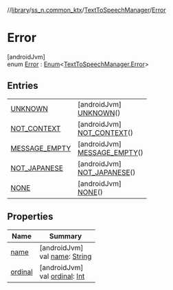 //[library](../../../../index.md)/[ss_n.common_ktx](../../index.md)/[TextToSpeechManager](../index.md)/[Error](index.md)

# Error

[androidJvm]\
enum [Error](index.md) : [Enum](https://kotlinlang.org/api/latest/jvm/stdlib/kotlin/-enum/index.html)&lt;[TextToSpeechManager.Error](index.md)&gt;

## Entries

| | |
|---|---|
| [UNKNOWN](-u-n-k-n-o-w-n/index.md) | [androidJvm]<br>[UNKNOWN](-u-n-k-n-o-w-n/index.md)() |
| [NOT_CONTEXT](-n-o-t_-c-o-n-t-e-x-t/index.md) | [androidJvm]<br>[NOT_CONTEXT](-n-o-t_-c-o-n-t-e-x-t/index.md)() |
| [MESSAGE_EMPTY](-m-e-s-s-a-g-e_-e-m-p-t-y/index.md) | [androidJvm]<br>[MESSAGE_EMPTY](-m-e-s-s-a-g-e_-e-m-p-t-y/index.md)() |
| [NOT_JAPANESE](-n-o-t_-j-a-p-a-n-e-s-e/index.md) | [androidJvm]<br>[NOT_JAPANESE](-n-o-t_-j-a-p-a-n-e-s-e/index.md)() |
| [NONE](-n-o-n-e/index.md) | [androidJvm]<br>[NONE](-n-o-n-e/index.md)() |

## Properties

| Name | Summary |
|---|---|
| [name](-n-o-n-e/index.md#-372974862%2FProperties%2F-435046686) | [androidJvm]<br>val [name](-n-o-n-e/index.md#-372974862%2FProperties%2F-435046686): [String](https://kotlinlang.org/api/latest/jvm/stdlib/kotlin/-string/index.html) |
| [ordinal](-n-o-n-e/index.md#-739389684%2FProperties%2F-435046686) | [androidJvm]<br>val [ordinal](-n-o-n-e/index.md#-739389684%2FProperties%2F-435046686): [Int](https://kotlinlang.org/api/latest/jvm/stdlib/kotlin/-int/index.html) |
